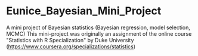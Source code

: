 # Eunice_Bayesian_Mini_Project
A mini project of Bayesian statistics (Bayesian regression, model selection, MCMC)
This mini-project was originally an assignment of the online course "Statistics with R Specialization" by Duke University (https://www.coursera.org/specializations/statistics)  
